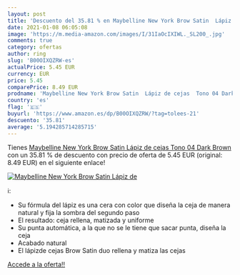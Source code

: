 ```yaml
---
layout: post
title: 'Descuento del 35.81 % en Maybelline New York Brow Satin  Lápiz de'
date: 2021-01-08 06:05:08
image: 'https://m.media-amazon.com/images/I/31IaOcIXIWL._SL200_.jpg'
comments: true
category: ofertas
author: ring
slug: 'B00OIXQZRW-es'
actualPrice: 5.45 EUR
currency: EUR
price: 5.45
comparePrice: 8.49 EUR
prodname: 'Maybelline New York Brow Satin  Lápiz de cejas  Tono 04 Dark Brown'
country: 'es'
flag: '🇪🇸'
buyurl: 'https://www.amazon.es/dp/B00OIXQZRW/?tag=tolees-21'
descuento: '35.81'
average: '5.194285714285715'
---
```


Tienes [Maybelline New York Brow Satin  Lápiz de cejas  Tono 04 Dark Brown](https://www.amazon.es/dp/B00OIXQZRW/?tag=tolees-21) con un 35.81 % de descuento con precio de oferta de 5.45 EUR (original: 8.49 EUR) en el siguiente enlace!

[![Maybelline New York Brow Satin  Lápiz de](https://m.media-amazon.com/images/I/31IaOcIXIWL._SL200_.jpg)](https://www.amazon.es/dp/B00OIXQZRW/?tag=tolees-21)

ℹ️:

- Su fórmula del lápiz es una cera con color que diseña la ceja de manera natural y fija la sombra del segundo paso
- El resultado: ceja rellena, matizada y uniforme
- Su punta automática, a la que no se le tiene que sacar punta, diseña la ceja
- Acabado natural
- El lápizde cejas Brow Satin duo rellena y matiza las cejas

[Accede a la oferta!!](https://www.amazon.es/dp/B00OIXQZRW/?tag=tolees-21)

